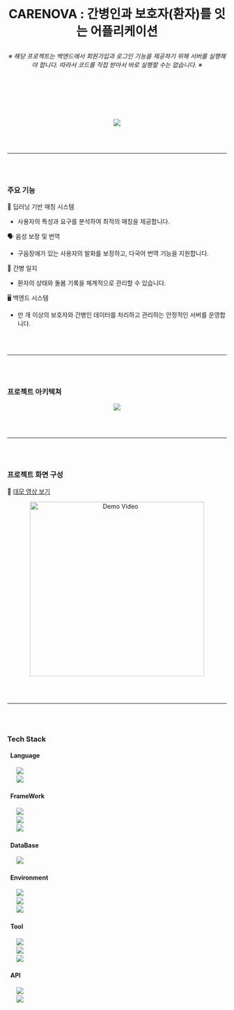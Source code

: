 <br>

# <p align="center">CARENOVA : 간병인과 보호자(환자)를 잇는 어플리케이션</p>
###### <p align="center">※ 해당 프로젝트는 백엔드에서 회원가입과 로그인 기능을 제공하기 위해 서버를 실행해야 합니다. 따라서 코드를 직접 받아서 바로 실행할 수는 없습니다. ※</p>

<br><br><br><br>

<div align="center"><img src = "https://github.com/user-attachments/assets/5f8e61eb-6aed-4232-9d49-8611c19e767d"></div>

<br><br>
<hr>
<br><br>

### 주요 기능

🤖 딥러닝 기반 매칭 시스템
* 사용자의 특성과 요구를 분석하여 최적의 매칭을 제공합니다.

🗣️ 음성 보정 및 번역
* 구음장애가 있는 사용자의 발화를 보정하고, 다국어 번역 기능을 지원합니다.

📑 간병 일지
* 환자의 상태와 돌봄 기록을 체계적으로 관리할 수 있습니다.

🖥️ 백엔드 시스템
* 만 개 이상의 보호자와 간병인 데이터를 처리하고 관리하는 안정적인 서버를 운영합니다.

<br><br>
<hr>
<br><br>


### 프로젝트 아키텍쳐

<div align="center"><img src = "https://github.com/user-attachments/assets/84a50219-b7d2-4f76-8117-6a6212e13e86"></div>

<br><br>
<hr>
<br><br>

### 프로젝트 화면 구성

🎥 [데모 영상 보기](https://youtube.com/shorts/PdvuZav0i1c?si=1UorK1YRxyU0t-dK)
<p align="center">
  <a href="https://youtube.com/shorts/PdvuZav0i1c?si=1UorK1YRxyU0t-dK">
    <img src="https://github.com/user-attachments/assets/e469df41-f1fc-4c1d-959e-1e8ae28c8bd4" alt="Demo Video" width="400">
  </a>
</p>


<br><br>
<hr>
<br><br>



### Tech Stack

#### &ensp;Language
&emsp;&ensp;<img src="https://img.shields.io/badge/Python-3776AB?style=flat-square&logo=python&logoColor=white"/><br>
&emsp;&ensp;<img src="https://img.shields.io/badge/Dart-0175C2?style=flat-square&logo=dart&logoColor=white"/><br>


#### &ensp;FrameWork
&emsp;&ensp;<img src="https://img.shields.io/badge/Flutter-02569B?style=flat-square&logo=flutter&logoColor=white"/><br>
&emsp;&ensp;<img src="https://img.shields.io/badge/FastAPI-009688?style=flat-square&logo=fastapi&logoColor=white"/><br>
&emsp;&ensp;<img src="https://img.shields.io/badge/Pytorch-EE4C2C?style=flat-square&logo=pytorch&logoColor=white"/><br>

#### &ensp;DataBase
&emsp;&ensp;<img src="https://img.shields.io/badge/PostgreSQL-4169E1?style=flat-square&logo=postgresql&logoColor=white"/><br>

#### &ensp;Environment
&emsp;&ensp;<img src="https://img.shields.io/badge/Linux-FCC624?style=flat-square&logo=linux&logoColor=white"/><br>
&emsp;&ensp;<img src="https://img.shields.io/badge/Windows-80B3FF?style=flat-square&logoColor=white"/><br>
&emsp;&ensp;<img src="https://img.shields.io/badge/Android-34A853?style=flat-square&logo=android&logoColor=white"/><br>

#### &ensp;Tool
&emsp;&ensp;<img src="https://img.shields.io/badge/VisualStudioCode-007ACC?style=flat-square%logo=visualstudiocode&logoColor=white"/><br>
&emsp;&ensp;<img src="https://img.shields.io/badge/Figma-F24E1E?style=flat-square&logo=figma&logoColor=white"/><br>
&emsp;&ensp;<img src="https://img.shields.io/badge/Anaconda-44A833?style=flat-square&logo=anaconda&logoColor=white"/><br>


#### &ensp;API
&emsp;&ensp;<img src="https://img.shields.io/badge/OpenAI-412991?style=flat-square&logo=openai&logoColor=white"/><br>
&emsp;&ensp;<img src="https://img.shields.io/badge/Typecast-FF9E0F?style=flat-square&logoColor=white"/><br>
